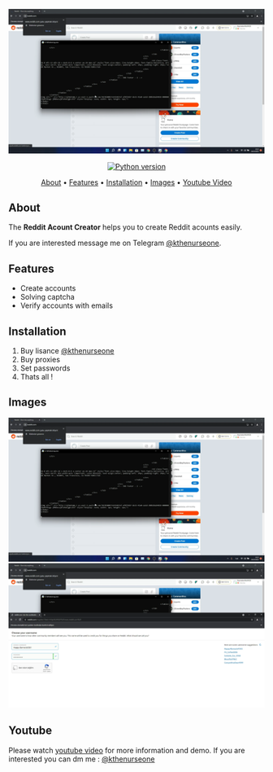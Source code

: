 <p align="center"><a href="https://youtu.be/E18KRjvVJ2g" target="_blank"><img src="https://github.com/kthenurseone/reddit_account_creator/blob/main/1.png?raw=true"></a></p>

<p align="center">
    <a href="https://www.python.org/downloads/release/python-380/"><img src="https://img.shields.io/badge/python-3.8-blue.svg?style=plastic" alt="Python version"></a>
</p>

<p align="center">
  <a href="#about">About</a>
  •
  <a href="#features">Features</a>
  •
  <a href="#installation">Installation</a>
  •
  <a href="#images">Images</a>
  •
  <a href="#youtube">Youtube Video</a>
</p>

## About
The **Reddit Acount Creator** helps you to create Reddit acounts easily.

If you are interested message me on Telegram [@kthenurseone](https://t.me/kthenurseone). 

## Features
- Create accounts
- Solving captcha
- Verify accounts with emails



## Installation
1) Buy lisance [@kthenurseone](https://t.me/kthenurseone)
2) Buy proxies
3) Set passwords
4) Thats all !


## Images
![Telegram Message Bot](https://github.com/kthenurseone/reddit_account_creator/blob/main/1.png?raw=true)
![Telegram Message Bot](https://github.com/kthenurseone/reddit_account_creator/blob/main/2.png?raw=true)



## Youtube
Please watch [youtube video](https://youtu.be/E18KRjvVJ2g) for more information and demo. If you are interested you can dm me : [@kthenurseone](https://t.me/kthenurseone)
